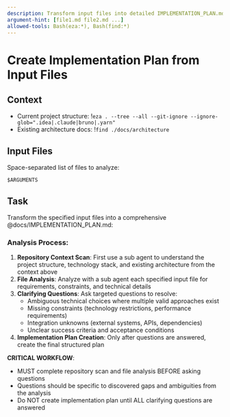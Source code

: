 ```yaml
---
description: Transform input files into detailed IMPLEMENTATION_PLAN.md
argument-hint: [file1.md file2.md ...]
allowed-tools: Bash(eza:*), Bash(find:*)
---
```


# Create Implementation Plan from Input Files

## Context

- Current project structure: !`eza . --tree --all --git-ignore --ignore-glob=".idea|.claude|bruno|.yarn"`
- Existing architecture docs: !`find ./docs/architecture`

## Input Files

Space-separated list of files to analyze:
```
$ARGUMENTS
```

## Task

Transform the specified input files into a comprehensive @docs/IMPLEMENTATION_PLAN.md:

### Analysis Process:
1. **Repository Context Scan**: First use a sub agent to understand the project structure, technology stack, and existing architecture from the context above
2. **File Analysis**: Analyze with a sub agent each specified input file for requirements, constraints, and technical details
3. **Clarifying Questions**: Ask targeted questions to resolve:
   - Ambiguous technical choices where multiple valid approaches exist
   - Missing constraints (technology restrictions, performance requirements)
   - Integration unknowns (external systems, APIs, dependencies)  
   - Unclear success criteria and acceptance conditions
4. **Implementation Plan Creation**: Only after questions are answered, create the final structured plan

**CRITICAL WORKFLOW**: 
- MUST complete repository scan and file analysis BEFORE asking questions
- Questions should be specific to discovered gaps and ambiguities from the analysis
- Do NOT create implementation plan until ALL clarifying questions are answered
